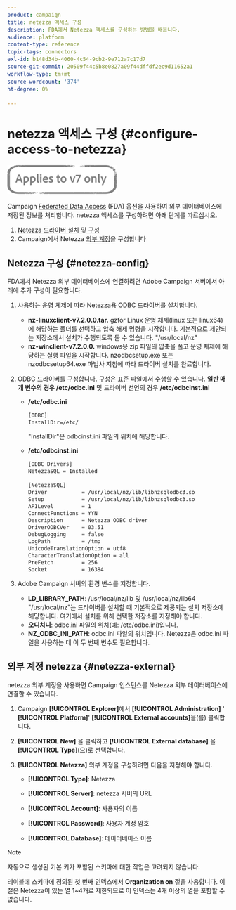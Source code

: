 ```yaml
---
product: campaign
title: netezza 액세스 구성
description: FDA에서 Netezza 액세스를 구성하는 방법을 배웁니다.
audience: platform
content-type: reference
topic-tags: connectors
exl-id: b148d34b-4060-4c54-9cb2-9e712a7c17d7
source-git-commit: 20509f44c5b8e0827a09f44dffdf2ec9d11652a1
workflow-type: tm+mt
source-wordcount: '374'
ht-degree: 0%

---
```


# netezza 액세스 구성 {#configure-access-to-netezza}

![](../../assets/v7-only.svg)

Campaign [Federated Data Access](../../installation/using/about-fda.md) (FDA) 옵션을 사용하여 외부 데이터베이스에 저장된 정보를 처리합니다. netezza 액세스를 구성하려면 아래 단계를 따르십시오.

1. [Netezza 드라이버 설치 및 구성](#netezza-config)
1. Campaign에서 Netezza [외부 계정](#netezza-external)을 구성합니다

## Netezza 구성 {#netezza-config}

FDA에서 Netezza 외부 데이터베이스에 연결하려면 Adobe Campaign 서버에서 아래에 추가 구성이 필요합니다.

1. 사용하는 운영 체제에 따라 Netezza용 ODBC 드라이버를 설치합니다.

   * **nz-linuxclient-v7.2.0.0.tar.** gzfor Linux 운영 체제(linux 또는 linux64)에 해당하는 폴더를 선택하고 압축 해제 명령을 시작합니다. 기본적으로 제안되는 저장소에서 설치가 수행되도록 둘 수 있습니다. &quot;/usr/local/nz&quot;
   * **nz-winclient-v7.2.0.0.** windows용 zip 파일의 압축을 풀고 운영 체제에 해당하는 실행 파일을 시작합니다. nzodbcsetup.exe 또는 nzodbcsetup64.exe 마법사 지침에 따라 드라이버 설치를 완료합니다.

1. ODBC 드라이버를 구성합니다. 구성은 표준 파일에서 수행할 수 있습니다. **일반 매개 변수의 경우 /etc/odbc.ini** 및 드라이버 선언의 경우 **/etc/odbcinst.ini**

   * **/etc/odbc.ini**

      ```
      [ODBC]
      InstallDir=/etc/
      ```

      &quot;InstallDir&quot;은 odbcinst.ini 파일의 위치에 해당합니다.

   * **/etc/odbcinst.ini**

      ```
      [ODBC Drivers]
      NetezzaSQL = Installed
      
      [NetezzaSQL]
      Driver           = /usr/local/nz/lib/libnzsqlodbc3.so
      Setup            = /usr/local/nz/lib/libnzsqlodbc3.so
      APILevel         = 1
      ConnectFunctions = YYN
      Description      = Netezza ODBC driver
      DriverODBCVer    = 03.51
      DebugLogging     = false
      LogPath          = /tmp
      UnicodeTranslationOption = utf8
      CharacterTranslationOption = all
      PreFetch         = 256
      Socket           = 16384
      ```

1. Adobe Campaign 서버의 환경 변수를 지정합니다.

   * **LD_LIBRARY_PATH**: /usr/local/nz/lib 및 /usr/local/nz/lib64 &quot;/usr/local/nz&quot;는 드라이버를 설치할 때 기본적으로 제공되는 설치 저장소에 해당합니다. 여기에서 설치를 위해 선택한 저장소를 지정해야 합니다.
   * **오디치니**: odbc.ini 파일의 위치(예: /etc/odbc.ini)입니다.
   * **NZ_ODBC_INI_PATH**: odbc.ini 파일의 위치입니다. Netezza은 odbc.ini 파일을 사용하는 데 이 두 번째 변수도 필요합니다.

## 외부 계정 netezza {#netezza-external}

netezza 외부 계정을 사용하면 Campaign 인스턴스를 Netezza 외부 데이터베이스에 연결할 수 있습니다.

1. Campaign **[!UICONTROL Explorer]**&#x200B;에서 **[!UICONTROL Administration]** &#39; **[!UICONTROL Platform]**&#39; **[!UICONTROL External accounts]**&#x200B;을(를) 클릭합니다.

1. **[!UICONTROL New]** 을 클릭하고 **[!UICONTROL External database]** 을 **[!UICONTROL Type]**(으)로 선택합니다.

1. **[!UICONTROL Netezza]** 외부 계정을 구성하려면 다음을 지정해야 합니다.

   * **[!UICONTROL Type]**: Netezza

   * **[!UICONTROL Server]**: netezza 서버의 URL

   * **[!UICONTROL Account]**: 사용자의 이름

   * **[!UICONTROL Password]**: 사용자 계정 암호

   * **[!UICONTROL Database]**: 데이터베이스 이름

>[!NOTE]
>
>자동으로 생성된 기본 키가 포함된 스키마에 대한 작업은 고려되지 않습니다.
>
>테이블에 스키마에 정의된 첫 번째 인덱스에서 **Organization on** 절을 사용합니다. 이 절은 Netezza이 있는 열 1~4개로 제한되므로 이 인덱스는 4개 이상의 열을 포함할 수 없습니다.

